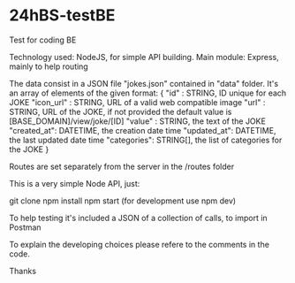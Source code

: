 # 24hBS-testBE
Test for coding BE

Technology used: NodeJS, for simple API building.
Main module: Express, mainly to help routing

The data consist in a JSON file "jokes.json" contained in "data" folder. 
It's an array of elements of the given format:
{
"id" : STRING, ID unique for each JOKE
"icon_url" : STRING, URL of a valid web compatible image
"url" : STRING, URL of the JOKE, if not provided the default value is [BASE_DOMAIN]/view/joke/[ID]
"value" : STRING, the text of the JOKE
"created_at": DATETIME, the creation date time
"updated_at": DATETIME, the last updated date time
"categories": STRING[], the list of categories for the JOKE
}

Routes are set separately from the server in the /routes folder

This is a very simple Node API, just:

git clone
npm install
npm start (for development use npm dev)

To help testing it's included a JSON of a collection of calls, to import in Postman


To explain the developing choices please refere to the comments in the code.

Thanks